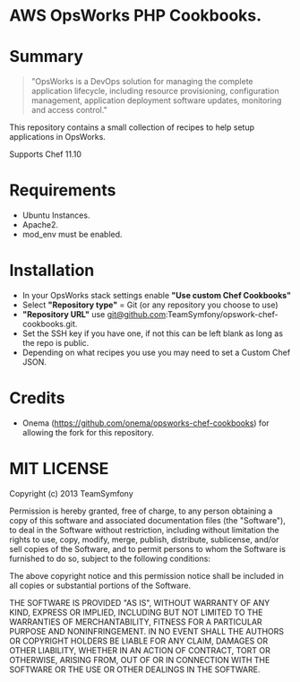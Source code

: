 # AWS OpsWorks PHP Cookbooks.
# Summary
> "OpsWorks is a DevOps solution for managing the complete application lifecycle, including resource provisioning, configuration management, application deployment software updates, monitoring and access control."

This repository contains a small collection of recipes to help setup applications in OpsWorks.

Supports Chef 11.10

# Requirements
- Ubuntu Instances.
- Apache2.
- mod_env must be enabled.

# Installation
- In your OpsWorks stack settings enable **"Use custom Chef Cookbooks"**
- Select **"Repository type"** = Git (or any repository you choose to use)
- **"Repository URL"** use git@github.com:TeamSymfony/opswork-chef-cookbooks.git.
- Set the SSH key if you have one, if not this can be left blank as long as the repo is public.
- Depending on what recipes you use you may need to set a Custom Chef JSON.

# Credits
* Onema (https://github.com/onema/opsworks-chef-cookbooks) for allowing the fork for this repository.

# MIT LICENSE
Copyright (c) 2013 TeamSymfony

Permission is hereby granted, free of charge, to any person obtaining a copy of this software and associated documentation files (the "Software"), to deal in the Software without restriction, including without limitation the rights to use, copy, modify, merge, publish, distribute, sublicense, and/or sell copies of the Software, and to permit persons to whom the Software is furnished to do so, subject to the following conditions:

The above copyright notice and this permission notice shall be included in all copies or substantial portions of the Software.

THE SOFTWARE IS PROVIDED "AS IS", WITHOUT WARRANTY OF ANY KIND, EXPRESS OR IMPLIED, INCLUDING BUT NOT LIMITED TO THE WARRANTIES OF MERCHANTABILITY, FITNESS FOR A PARTICULAR PURPOSE AND NONINFRINGEMENT. IN NO EVENT SHALL THE AUTHORS OR COPYRIGHT HOLDERS BE LIABLE FOR ANY CLAIM, DAMAGES OR OTHER LIABILITY, WHETHER IN AN ACTION OF CONTRACT, TORT OR OTHERWISE, ARISING FROM, OUT OF OR IN CONNECTION WITH THE SOFTWARE OR THE USE OR OTHER DEALINGS IN THE SOFTWARE.
